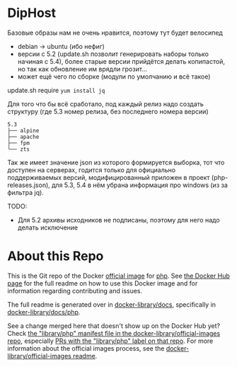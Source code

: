 # DipHost
Базовые образы нам не очень нравится, поэтому тут будет велосипед
* debian -> ubuntu (ибо нефиг)
* версии с 5.2 (update.sh позволит генерировать наборы только начиная с 5.4), более старые версии прийдётся делать копипастой, но так как обновление им врядли грозит...
* может ещё чего по сборке (модули по умолчанию и всё такое)

update.sh require `yum install jq`

Для того что бы всё сработало, под каждый релиз надо создать структуру (где 5.3 номер релиза, без последнего номера версии)
```
5.3
├── alpine
├── apache
├── fpm
└── zts
```
Так же имеет значение json из которого формируется выборка, тот что доступен на серверах, годится только для официально поддерживаемых версий, модифицированный приложен в проект (php-releases.json), для 5.3, 5.4 в нём убрана информация про windows (из за фильтра jq).

TODO:
* Для 5.2 архивы исходников не подписаны, поэтому для него надо делать исключение

# About this Repo

This is the Git repo of the Docker [official image](https://docs.docker.com/docker-hub/official_repos/) for [php](https://registry.hub.docker.com/_/php/). See [the Docker Hub page](https://registry.hub.docker.com/_/php/) for the full readme on how to use this Docker image and for information regarding contributing and issues.

The full readme is generated over in [docker-library/docs](https://github.com/docker-library/docs), specifically in [docker-library/docs/php](https://github.com/docker-library/docs/tree/master/php).

See a change merged here that doesn't show up on the Docker Hub yet? Check [the "library/php" manifest file in the docker-library/official-images repo](https://github.com/docker-library/official-images/blob/master/library/php), especially [PRs with the "library/php" label on that repo](https://github.com/docker-library/official-images/labels/library%2Fphp). For more information about the official images process, see the [docker-library/official-images readme](https://github.com/docker-library/official-images/blob/master/README.md).

